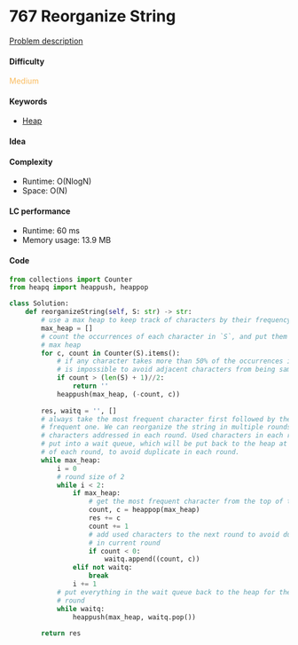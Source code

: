 767 Reorganize String
=======================
[Problem description](https://leetcode.com/problems/reorganize-string/)

#### Difficulty
<span style="color:#FABC60">Medium</span>

#### Keywords
- [Heap](../categories/heap.md)

#### Idea

#### Complexity
- Runtime: O(NlogN)
- Space: O(N)

#### LC performance
- Runtime: 60 ms
- Memory usage: 13.9 MB

#### Code
```python
from collections import Counter
from heapq import heappush, heappop

class Solution:
    def reorganizeString(self, S: str) -> str:
        # use a max heap to keep track of characters by their frequency
        max_heap = []
        # count the occurrences of each character in `S`, and put them into the 
        # max heap
        for c, count in Counter(S).items():
            # if any character takes more than 50% of the occurrences in `S`, it 
            # is impossible to avoid adjacent characters from being same
            if count > (len(S) + 1)//2:
                return ''
            heappush(max_heap, (-count, c))
        
        res, waitq = '', []
        # always take the most frequent character first followed by the second 
        # frequent one. We can reorganize the string in multiple rounds with two 
        # characters addressed in each round. Used characters in each round are 
        # put into a wait queue, which will be put back to the heap at the end 
        # of each round, to avoid duplicate in each round. 
        while max_heap:
            i = 0
            # round size of 2
            while i < 2:
                if max_heap:
                    # get the most frequent character from the top of the heap
                    count, c = heappop(max_heap)
                    res += c
                    count += 1
                    # add used characters to the next round to avoid duplicate 
                    # in current round
                    if count < 0:
                        waitq.append((count, c))
                elif not waitq:
                    break
                i += 1
            # put everything in the wait queue back to the heap for the next 
            # round
            while waitq:
                heappush(max_heap, waitq.pop())
        
        return res
```
